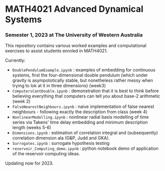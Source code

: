 # MATH4021 Advanced Dynamical Systems
### Semester 1, 2023 at The University of Western Australia

This repository contains various worked examples and computational exercises to assist students enroled in MATH4021.

Currently:
- ```DoublePendulumExample.ipynb``` : examples of embedding for continuous systems, first the four-dimensional double pendulum (which under gravity is asympototically stable, but nonetheless rather messy when trying to lok at it in three dimensions) (week3)
- ```ComputersCantDouble.ipynb``` :  demonstration that it is best to think before believing everything that computers can tell you about base-2 arithmetic (week 2)
- ``FalseNearestNeighbours.ipynb`` : naive implementation of false nearest neighbours - following exactly the description from class (week 4)    
- ``NonlinearModelling.ipynb`` : nonlinear radial basis modelling of time series via Takens' time delay embedding and minimum description length (weeks 5-6)
- ``Dimensions.ipynb`` : estimation of correlation integral and (subsequently) correlation dimension ala (G&P, Judd and GKA).              
- ``Surrogates.ipynb`` : surrogate hypothesis testing
- ``reservoir_Computing_demo.ipynb`` : python notebook demo of application of the reservoir computing ideas.

Updating now for 2023.
